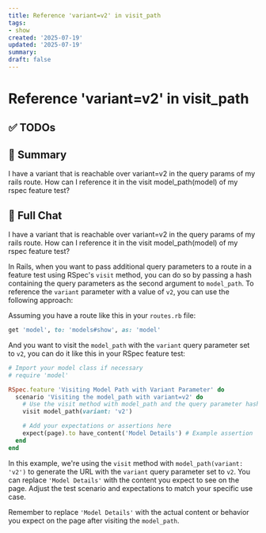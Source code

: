 ```yaml
---
title: Reference 'variant=v2' in visit_path
tags:
- show
created: '2025-07-19'
updated: '2025-07-19'
summary:
draft: false
---
```


# Reference 'variant=v2' in visit_path

## ✅ TODOs


## 📌 Summary
I have a variant that is reachable over variant=v2 in the  query params of my rails route. How can I reference it in the visit model_path(model) of my rspec feature test?

## 🧠 Full Chat


I have a variant that is reachable over variant=v2 in the  query params of my rails route. How can I reference it in the visit model_path(model) of my rspec feature test?

In Rails, when you want to pass additional query parameters to a route in a feature test using RSpec's `visit` method, you can do so by passing a hash containing the query parameters as the second argument to `model_path`. To reference the `variant` parameter with a value of `v2`, you can use the following approach:

Assuming you have a route like this in your `routes.rb` file:

```ruby
get 'model', to: 'models#show', as: 'model'
```

And you want to visit the `model_path` with the `variant` query parameter set to `v2`, you can do it like this in your RSpec feature test:

```ruby
# Import your model class if necessary
# require 'model' 

RSpec.feature 'Visiting Model Path with Variant Parameter' do
  scenario 'Visiting the model_path with variant=v2' do
    # Use the visit method with model_path and the query parameter hash
    visit model_path(variant: 'v2')

    # Add your expectations or assertions here
    expect(page).to have_content('Model Details') # Example assertion
  end
end
```

In this example, we're using the `visit` method with `model_path(variant: 'v2')` to generate the URL with the `variant` query parameter set to `v2`. You can replace `'Model Details'` with the content you expect to see on the page. Adjust the test scenario and expectations to match your specific use case.

Remember to replace `'Model Details'` with the actual content or behavior you expect on the page after visiting the `model_path`.